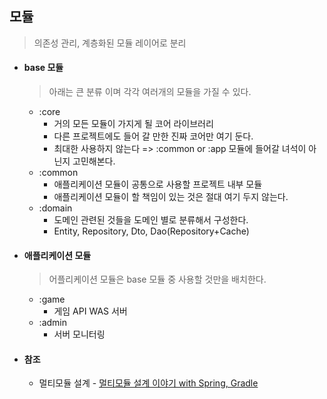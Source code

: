 ## 모듈
> 의존성 관리, 계층화된 모듈 레이어로 분리

* #### base 모듈
  > 아래는 큰 분류 이며 각각 여러개의 모듈을 가질 수 있다.
    * :core
        * 거의 모든 모듈이 가지게 될 코어 라이브러리
        * 다른 프로젝트에도 들어 갈 만한 진짜 코어만 여기 둔다.
        * 최대한 사용하지 않는다 => :common or :app 모듈에 들어갈 녀석이 아닌지 고민해본다.
    * :common
        * 애플리케이션 모듈이 공통으로 사용할 프로젝트 내부 모듈
        * 애플리케이션 모듈이 할 책임이 있는 것은 절대 여기 두지 않는다.
    * :domain
        * 도메인 관련된 것들을 도메인 별로 분류해서 구성한다.
        * Entity, Repository, Dto, Dao(Repository+Cache)

* #### 애플리케이션 모듈
  > 어플리케이션 모듈은 base 모듈 중 사용할 것만을 배치한다.
    * :game
        * 게임 API WAS 서버
    * :admin
        * 서버 모니터링

* #### 참조
    * 멀티모듈 설계 - [멀티모듈 설계 이야기 with Spring, Gradle](https://techblog.woowahan.com/2637/)